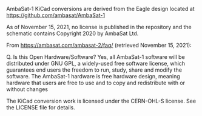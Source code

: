 AmbaSat-1 KiCad conversions are derived from the Eagle design located at https://github.com/ambasat/AmbaSat-1

As of November 15, 2021, no license is published in the repository and the schematic contains
Copyright 2020 by AmbaSat Ltd.

From https://ambasat.com/ambasat-2/faq/ (retrieved November 15, 2021):

Q. Is this Open Hardware/Software?
Yes, all AmbaSat-1 software will be distributed under GNU GPL, a widely-used free software license, which guarantees end users the freedom to run, study, share and modify the software. The AmbaSat-1 hardware is free hardware design, meaning hardware that users are free to use and to copy and redistribute with or without changes

The KiCad conversion work is licensed under the CERN-OHL-S license.  See the LICENSE file for details.

